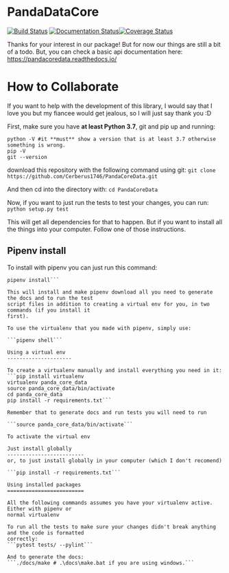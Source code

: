 PandaDataCore
===============

[![Build Status](https://travis-ci.org/Cerberus1746/PandaCoreData.svg?branch=master)](https://travis-ci.org/Cerberus1746/PandaCoreData) [![Documentation Status](https://readthedocs.org/projects/pandacoredata/badge/?version=latest)](https://pandacoredata.readthedocs.io/en/latest/?badge=latest)[![Coverage Status](https://coveralls.io/repos/github/Cerberus1746/PandaCoreData/badge.svg?branch=master)](https://coveralls.io/github/Cerberus1746/PandaCoreData?branch=master)

Thanks for your interest in our package! But for now our things are still a bit of a todo. But, you
can check a basic api documentation here: https://pandacoredata.readthedocs.io/

How to Collaborate
=====================

If you want to help with the development of this library, I would say that I love you but my fiancee
 would get jealous, so I will just say thank you :D

First, make sure you have **at least Python 3.7**, git and pip up and running:
```
python -V #it **must** show a version that is at least 3.7 otherwise something is wrong.
pip -V
git --version
```
download this repository with the following command using git:
```git clone https://github.com/Cerberus1746/PandaCoreData.git```

And then cd into the directory with:
```cd PandaCoreData```

Now, if you want to just run the tests to test your changes, you can run:
```python setup.py test```

This will get all dependencies for that to happen. But if you want to install all the things into
 your computer. Follow one of those instructions.

Pipenv install
---------------

To install with pipenv you can just run this command:

```pip install pipenv
pipenv install```

This will install and make pipenv download all you need to generate the docs and to run the test
script files in addition to creating a virtual env for you, in two commands (if you install it
first).

To use the virtualenv that you made with pipenv, simply use:

```pipenv shell```

Using a virtual env
---------------------

To create a virtualenv manually and install everything you need in it:
```pip install virtualenv
virtualenv panda_core_data
source panda_core_data/bin/activate
cd panda_core_data
pip install -r requirements.txt```

Remember that to generate docs and run tests you will need to run

```source panda_core_data/bin/activate```

To activate the virtual env

Just install globally
-------------------------
or, to just install globally in your computer (which I don't recomend)

```pip install -r requirements.txt```

Using installed packages
=========================

All the following commands assumes you have your virtualenv active. Either with pipenv or
normal virtualenv

To run all the tests to make sure your changes didn't break anything and the code is formatted
correctly:
```pytest tests/ --pylint```

And to generate the docs:
```./docs/make # .\docs\make.bat if you are using windows.```
